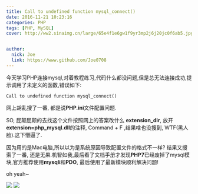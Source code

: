 ```yaml
---
title: Call to undefined function mysql_connect()
date: 2016-11-21 10:23:16
categories: PHP
tags: [PHP, MySQL]
cover: http://ww2.sinaimg.cn/large/65e4f1e6gw1f9yr3mp2j6j20jc0f6ab5.jpg


author: 
  nick: Joe
  link: https://www.github.com/Joe0708
---
```




今天学习PHP连接mysql,对着教程练习,代码什么都没问题,但是总无法连接成功,提示调用了未定义的函数,错误如下:

```
Call to undefined function mysql_connect()
```

网上胡乱搜了一番, 都是说**PHP.ini**文件配置问题.

SO, 屁颠屁颠的去找这个文件按照网上的答案改什么 **extension_dir**, 放开**extension=php_mysql.dll**的注释, Command + F ,结果啥也没搜到, WTF(黑人脸).这下懵逼了.

因为用的是Mac电脑,所以以为是系统原因导致配置文件的格式不一样? 结果又搜索了一番, 还是无果.机智如我,最后看了文档手册才发现**PHP7**已经废掉了mysql模块,官方推荐使用**mysqli**和**PDO**, 最后使用了最新模块顺利解决问题!

oh yeah~

![](http://ww2.sinaimg.cn/large/65e4f1e6gw1f9yr3mp2j6j20jc0f6ab5.jpg)
![](http://ww1.sinaimg.cn/large/65e4f1e6gw1f9yr51f501j20om05aq3a.jpg)